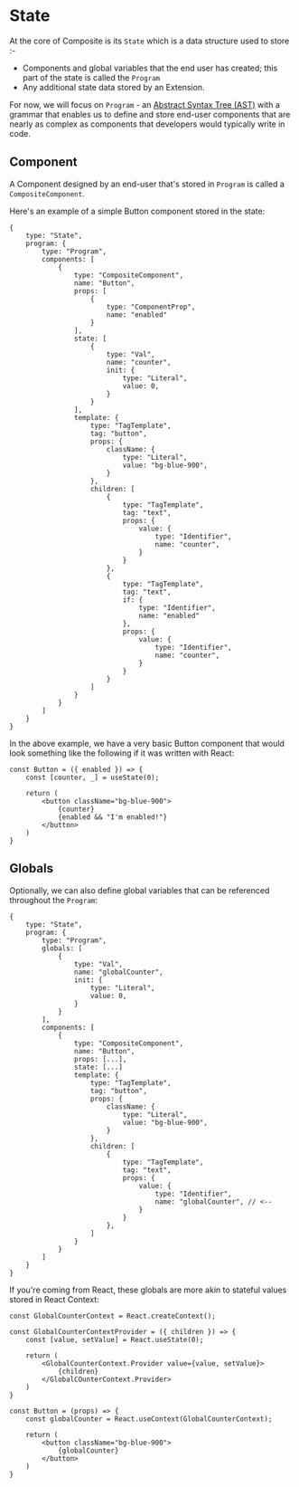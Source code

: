 # State

At the core of Composite is its `State` which is a data structure used to store :- 
- Components and global variables that the end user has created; this part of the state is called the `Program`
- Any additional state data stored by an Extension.

For now, we will focus on `Program` - an [Abstract Syntax Tree (AST)](https://en.wikipedia.org/wiki/Abstract_syntax_tree) with a grammar that enables us to define and store end-user components that are nearly as complex as components that developers would typically write in code.

## Component

A Component designed by an end-user that's stored in `Program` is called a `CompositeComponent`.

Here's an example of a simple Button component stored in the state:

```tsx
{
    type: "State",
    program: {
        type: "Program",
        components: [
            {
                type: "CompositeComponent",
                name: "Button",
                props: [
                    {
                        type: "ComponentProp",
                        name: "enabled"
                    }
                ],
                state: [
                    {
                        type: "Val",
                        name: "counter",
                        init: {
                            type: "Literal",
                            value: 0,
                        }
                    }
                ],
                template: {
                    type: "TagTemplate",
                    tag: "button",
                    props: {
                        className: {
                            type: "Literal",
                            value: "bg-blue-900",
                        }
                    },
                    children: [
                        {
                            type: "TagTemplate",
                            tag: "text",
                            props: {
                                value: {
                                    type: "Identifier",
                                    name: "counter",
                                }
                            }
                        },
                        {
                            type: "TagTemplate",
                            tag: "text",
                            if: {
                                type: "Identifier",
                                name: "enabled"
                            },
                            props: {
                                value: {
                                    type: "Identifier",
                                    name: "counter",
                                }
                            }
                        }
                    ]
                }
            }
        ]
    }
}
```

In the above example, we have a very basic Button component that would look something like the following if it was written with React: 

```tsx
const Button = ({ enabled }) => {
    const [counter, _] = useState(0);

    return (
        <button className="bg-blue-900">
            {counter}
            {enabled && "I'm enabled!"}
        </button>
    )
}
```

## Globals

Optionally, we can also define global variables that can be referenced throughout the `Program`: 

```tsx
{
    type: "State",
    program: {
        type: "Program",
        globals: [
            {
                type: "Val",
                name: "globalCounter",
                init: {
                    type: "Literal",
                    value: 0,
                }
            }
        ],
        components: [
            {
                type: "CompositeComponent",
                name: "Button",
                props: [...],
                state: [...]
                template: {
                    type: "TagTemplate",
                    tag: "button",
                    props: {
                        className: {
                            type: "Literal",
                            value: "bg-blue-900",
                        }
                    },
                    children: [
                        {
                            type: "TagTemplate",
                            tag: "text",
                            props: {
                                value: {
                                    type: "Identifier",
                                    name: "globalCounter", // <--
                                }
                            }
                        },
                    ]
                }
            }
        ]
    }
}
```

If you're coming from React, these globals are more akin to stateful values stored in React Context:

```tsx
const GlobalCounterContext = React.createContext();

const GlobalCounterContextProvider = ({ children }) => {
    const [value, setValue] = React.useState(0);

    return (
        <GlobalCounterContext.Provider value={value, setValue}>
            {children}
        </GlobalCOunterContext.Provider>
    )
}

const Button = (props) => {
    const globalCounter = React.useContext(GlobalCounterContext);

    return (
        <button className="bg-blue-900">
            {globalCounter}
        </button>
    )
}
```